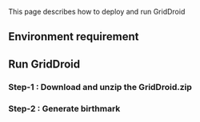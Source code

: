 This page describes how to deploy and run GridDroid

## Environment requirement

## Run GridDroid

### **Step-1** : Download and unzip the GridDroid.zip

### **Step-2** : Generate birthmark
